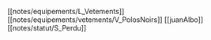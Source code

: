 [[notes/equipements/L_Vetements]] [[notes/equipements/vetements/V_PolosNoirs]] [[juanAlbo]][[notes/statut/S_Perdu]]
